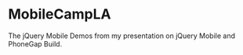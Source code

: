 MobileCampLA
============
The jQuery Mobile Demos from my presentation on jQuery Mobile and PhoneGap Build.